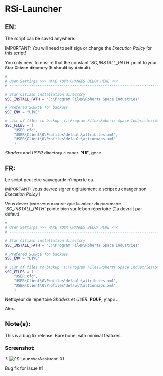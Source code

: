 # RSi-Launcher

## EN:
The script can be saved anywhere.

IMPORTANT: You will need to self sign or change the *Execution Policy* for this script!

You only need to ensure that the constant _'SC_INSTALL_PATH'_ point to your Star Citizen directory (It should by default).

```PowerShell 
# 
# User Settings >>> MAKE YOUR CHANGES BELOW HERE <<<
# ------------------------------------------------------------------------

# Star Citizen installation directory
$SC_INSTALL_PATH = "C:\Program Files\Roberts Space Industries"

# Prefered SOURCE for backups
$SC_ENV = "LIVE"

# List of files to backup 'C:\Program Files\Roberts Space Industries\Star Citizen\$SC_ENV\'
$SC_FILES = (
    "USER.cfg",
    "USER\Client\0\Profiles\default\attributes.xml",
    "USER\Client\0\Profiles\default\actionmaps.xml"
    )

```

_Shaders_ and _USER_ directory cleaner. **PUF**, gone ...

## FR:
Le script peut etre sauvegardé n'importe ou..

IMPORTANT: Vous devrez signer digitalement le script ou changer son *Execution Policy* !

Vous devez juste vous assurer que la valeur du parametre _'SC_INSTALL_PATH'_ pointe bien sur le bon répertoire (Ca devrait par défaut).

```PowerShell 
# 
# User Settings >>> MAKE YOUR CHANGES BELOW HERE <<<
# ------------------------------------------------------------------------

# Star Citizen installation directory
$SC_INSTALL_PATH = "C:\Program Files\Roberts Space Industries"

# Prefered SOURCE for backups
$SC_ENV = "LIVE"

# List of files to backup 'C:\Program Files\Roberts Space Industries\Star Citizen\$SC_ENV\'
$SC_FILES = (
    "USER.cfg",
    "USER\Client\0\Profiles\default\attributes.xml",
    "USER\Client\0\Profiles\default\actionmaps.xml"
    )

```

Nettoyeur de répertoire _Shaders_ et _USER_. **POUF**, y'apu ...

Alex.

## Note(s):
This is a bug fix release. Bare bone, with minimal features.


### Screenshot:
_1._
![RSiLauncherAssistant-01](https://user-images.githubusercontent.com/1471248/127697888-a714c7cd-3438-49ea-af45-8f0aaf6f3bc5.png)

Bug fix for Issue #1 